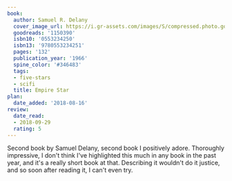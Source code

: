 ```yaml
---
book:
  author: Samuel R. Delany
  cover_image_url: https://i.gr-assets.com/images/S/compressed.photo.goodreads.com/books/1213573357l/1150390.jpg
  goodreads: '1150390'
  isbn10: '0553234250'
  isbn13: '9780553234251'
  pages: '132'
  publication_year: '1966'
  spine_color: '#346483'
  tags:
  - five-stars
  - scifi
  title: Empire Star
plan:
  date_added: '2018-08-16'
review:
  date_read:
  - 2018-09-29
  rating: 5
---
```


Second book by Samuel Delany, second book I positively adore. Thoroughly impressive, I don't think I've highlighted this much in any book in the past year, and it's a really short book at that. Describing it wouldn't do it justice, and so soon after reading it, I can't even try.
